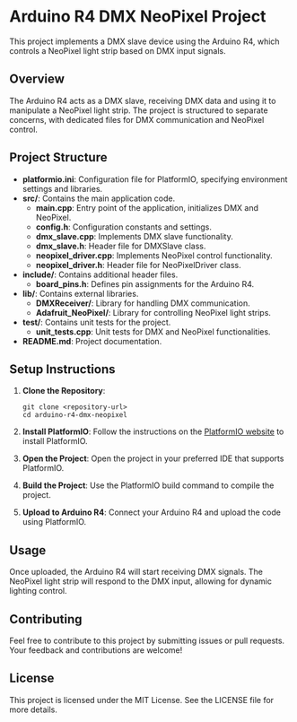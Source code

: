# Arduino R4 DMX NeoPixel Project

This project implements a DMX slave device using the Arduino R4, which controls a NeoPixel light strip based on DMX input signals.

## Overview

The Arduino R4 acts as a DMX slave, receiving DMX data and using it to manipulate a NeoPixel light strip. The project is structured to separate concerns, with dedicated files for DMX communication and NeoPixel control.

## Project Structure

- **platformio.ini**: Configuration file for PlatformIO, specifying environment settings and libraries.
- **src/**: Contains the main application code.
  - **main.cpp**: Entry point of the application, initializes DMX and NeoPixel.
  - **config.h**: Configuration constants and settings.
  - **dmx_slave.cpp**: Implements DMX slave functionality.
  - **dmx_slave.h**: Header file for DMXSlave class.
  - **neopixel_driver.cpp**: Implements NeoPixel control functionality.
  - **neopixel_driver.h**: Header file for NeoPixelDriver class.
- **include/**: Contains additional header files.
  - **board_pins.h**: Defines pin assignments for the Arduino R4.
- **lib/**: Contains external libraries.
  - **DMXReceiver/**: Library for handling DMX communication.
  - **Adafruit_NeoPixel/**: Library for controlling NeoPixel light strips.
- **test/**: Contains unit tests for the project.
  - **unit_tests.cpp**: Unit tests for DMX and NeoPixel functionalities.
- **README.md**: Project documentation.

## Setup Instructions

1. **Clone the Repository**: 
   ```
   git clone <repository-url>
   cd arduino-r4-dmx-neopixel
   ```

2. **Install PlatformIO**: Follow the instructions on the [PlatformIO website](https://platformio.org/install) to install PlatformIO.

3. **Open the Project**: Open the project in your preferred IDE that supports PlatformIO.

4. **Build the Project**: Use the PlatformIO build command to compile the project.

5. **Upload to Arduino R4**: Connect your Arduino R4 and upload the code using PlatformIO.

## Usage

Once uploaded, the Arduino R4 will start receiving DMX signals. The NeoPixel light strip will respond to the DMX input, allowing for dynamic lighting control.

## Contributing

Feel free to contribute to this project by submitting issues or pull requests. Your feedback and contributions are welcome!

## License

This project is licensed under the MIT License. See the LICENSE file for more details.